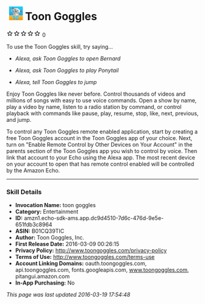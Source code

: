 # &nbsp;<img src="app_icon" alt="Toon Goggles icon" width="36"> Toon Goggles
![0 stars](../../../images/ic_star_border_black_18dp_1x.png)![0 stars](../../../images/ic_star_border_black_18dp_1x.png)![0 stars](../../../images/ic_star_border_black_18dp_1x.png)![0 stars](../../../images/ic_star_border_black_18dp_1x.png)![0 stars](../../../images/ic_star_border_black_18dp_1x.png) 0

To use the Toon Goggles skill, try saying...

* *Alexa, ask Toon Goggles to open Bernard*

* *Alexa, ask Toon Goggles to play Ponytail*

* *Alexa, tell Toon Goggles to jump*

Enjoy Toon Goggles like never before.  Control thousands of videos and millions of songs with easy to use voice commands.  Open a show by name, play a video by name, listen to a radio station by command, or control playback with commands like pause, play, resume,  stop, like, next, previous, and jump.

To control any Toon Goggles remote enabled application, start by creating a free Toon Goggles account in the Toon Goggles app of your choice.  Next, turn on "Enable Remote Control by Other Devices on Your Account" in the parents section of the Toon Goggles app you wish to control by voice.  Then link that account to your Echo using the Alexa app.  The most recent device on your account to open that has remote control enabled will be controlled by the Amazon Echo.

***

### Skill Details

* **Invocation Name:** toon goggles
* **Category:** Entertainment
* **ID:** amzn1.echo-sdk-ams.app.dc9d4510-7d6c-476d-9e5e-651fdb3c8964
* **ASIN:** B01CQ39TIC
* **Author:** Toon Goggles, Inc.
* **First Release Date:** 2016-03-09 00:26:15
* **Privacy Policy:** http://www.toongoggles.com/privacy-policy
* **Terms of Use:** http://www.toongoggles.com/terms-use
* **Account Linking Domains:** oauth.toongoggles.com, api.toongoggles.com, fonts.googleapis.com, www.toongoggles.com, pitangui.amazon.com
* **In-App Purchasing:** No

*This page was last updated 2016-03-19 17:54:48*
